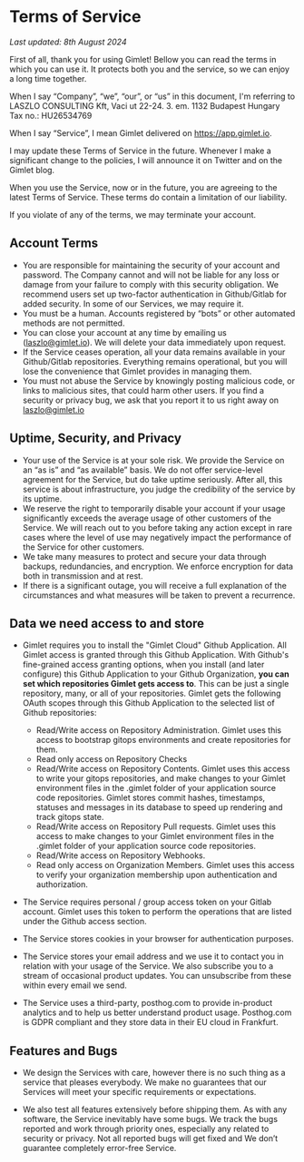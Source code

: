 # Terms of Service

_Last updated: 8th August 2024_

First of all, thank you for using Gimlet! Bellow you can read the terms in which you can use it. It protects both you and the service, so we can enjoy a long time together.

When I say “Company”, “we”, “our”, or “us” in this document, I'm referring to LASZLO CONSULTING Kft, Vaci ut 22-24. 3. em. 1132 Budapest Hungary Tax no.: HU26534769

When I say “Service”, I mean Gimlet delivered on https://app.gimlet.io.

I may update these Terms of Service in the future. Whenever I make a significant change to the policies, I will announce it on Twitter and on the Gimlet blog.

When you use the Service, now or in the future, you are agreeing to the latest Terms of Service. These terms do contain a limitation of our liability.

If you violate of any of the terms, we may terminate your account.

## Account Terms

- You are responsible for maintaining the security of your account and password. The Company cannot and will not be liable for any loss or damage from your failure to comply with this security obligation. We recommend users set up two-factor authentication in Github/Gitlab for added security. In some of our Services, we may require it.
- You must be a human. Accounts registered by “bots” or other automated methods are not permitted.
- You can close your account at any time by emailing us (laszlo@gimlet.io). We will delete your data immediately upon request.
- If the Service ceases operation, all your data remains available in your Github/Gitlab repositories. Everything remains operational, but you will lose the convenience that Gimlet provides in managing them.
- You must not abuse the Service by knowingly posting malicious code, or links to malicious sites, that could harm other users. If you find a security or privacy bug, we ask that you report it to us right away on laszlo@gimlet.io

## Uptime, Security, and Privacy

- Your use of the Service is at your sole risk. We provide the Service on an “as is” and “as available” basis. We do not offer service-level agreement for the Service, but do take uptime seriously. After all, this service is about infrastructure, you judge the credibility of the service by its uptime.
- We reserve the right to temporarily disable your account if your usage significantly exceeds the average usage of other customers of the Service. We will reach out to you before taking any action except in rare cases where the level of use may negatively impact the performance of the Service for other customers.
- We take many measures to protect and secure your data through backups, redundancies, and encryption. We enforce encryption for data both in transmission and at rest.
- If there is a significant outage, you will receive a full explanation of the circumstances and what measures will be taken to prevent a recurrence.

## Data we need access to and store

- Gimlet requires you to install the "Gimlet Cloud" Github Application. All Gimlet access is granted through this Github Application. With Github's fine-grained access granting options, when you install (and later configure) this Github Application to your Github Organization, **you can set which repositories Gimlet gets access to**. This can be just a single repository, many, or all of your repositories.
  Gimlet gets the following OAuth scopes through this Github Application to the selected list of Github repositories:

  - Read/Write access on Repository Administration. Gimlet uses this access to bootstrap gitops environments and create repositories for them.
  - Read only access on Repository Checks
  - Read/Write access on Repository Contents. Gimlet uses this access to write your gitops repositories, and make changes to your Gimlet environment files in the .gimlet folder of your application source code repositories. Gimlet stores commit hashes, timestamps, statuses and messages in its database to speed up rendering and track gitops state.
  - Read/Write access on Repository Pull requests. Gimlet uses this access to make changes to your Gimlet environment files in the .gimlet folder of your application source code repositories.
  - Read/Write access on Repository Webhooks.
  - Read only access on Organization Members. Gimlet uses this access to verify your organization membership upon authentication and authorization.

- The Service requires personal / group access token on your Gitlab account. Gimlet uses this token to perform the operations that are listed under the Github access section.

- The Service stores cookies in your browser for authentication purposes.
- The Service stores your email address and we use it to contact you in relation with your usage of the Service. We also subscribe you to a stream of occasional product updates. You can unsubscribe from these within every email we send.
- The Service uses a third-party, posthog.com to provide in-product analytics and to help us better understand product usage. Posthog.com is GDPR compliant and they store data in their EU cloud in Frankfurt.

## Features and Bugs

- We design the Services with care, however there is no such thing as a service that pleases everybody. We make no guarantees that our Services will meet your specific requirements or expectations.

- We also test all features extensively before shipping them. As with any software, the Service inevitably have some bugs. We track the bugs reported and work through priority ones, especially any related to security or privacy. Not all reported bugs will get fixed and We don’t guarantee completely error-free Service.
